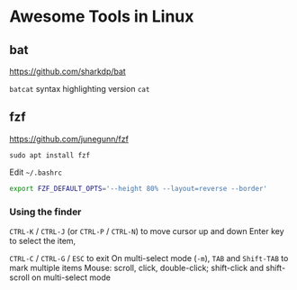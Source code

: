 # Awesome Tools in Linux

## bat
https://github.com/sharkdp/bat

`batcat` syntax highlighting version `cat`

## fzf
https://github.com/junegunn/fzf

```
sudo apt install fzf
```
Edit `~/.bashrc`

```bash
export FZF_DEFAULT_OPTS='--height 80% --layout=reverse --border'
```
### Using the finder
`CTRL-K` / `CTRL-J` (or `CTRL-P` / `CTRL-N`) to move cursor up and down
Enter key to select the item, 

`CTRL-C` / `CTRL-G` / `ESC` to exit
On multi-select mode (`-m`), `TAB` and `Shift-TAB` to mark multiple items
Mouse: scroll, click, double-click; shift-click and shift-scroll on multi-select mode
